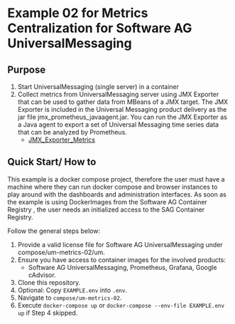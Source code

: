 # Example 02 for Metrics Centralization for Software AG UniversalMessaging

## Purpose
1. Start UniversalMessaging (single server) in a container
2. Collect metrics from UniversalMessaging server using JMX Exporter that can be used to gather data from MBeans of a JMX target. The JMX Exporter is included in the Universal Messaging product delivery as the jar file jmx_prometheus_javaagent.jar. You can run the JMX Exporter as a Java аgent to export a set of Universal Messaging time series data that can be analyzed by Prometheus.
   - [JMX_Exporter_Metrics](https://documentation.softwareag.com/universal_messaging/num10-15/webhelp/num-webhelp/#page/num-webhelp%2Fre-jmx_exporter_metrics.html%23)
## Quick Start/ How to
This example is a docker compose project, therefore the user must have a machine where they can run docker compose and browser instances to play around with the dashboards and administration interfaces. As soon as the example is using DockerImages from the Software AG Container Registry , the user needs an initialized access to the SAG Container Registry.

Follow the general steps below:
1. Provide a valid license file for Software AG UniversalMessaging under compose/um-metrics-02/um.
2. Ensure you have access to container images for the involved products: 
    - Software AG UniversalMessaging, Prometheus, Grafana, Google cAdvisor.
3. Clone this repository.
4. Optional: Copy `EXAMPLE.env` into `.env`.
5. Navigate to `compose/um-metrics-02`.
6. Execute `docker-compose up` or `docker-compose --env-file EXAMPLE.env up` if Step 4 skipped.